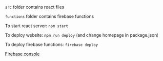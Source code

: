 `src` folder contains react files

`functions` folder contains firebase functions

To start react server: `npm start`

To deploy website: `npm run deploy` (and change homepage in package.json)

To deploy firebase functions: `firebase deploy`

[Firebase console](https://console.firebase.google.com/u/0/project/sih-a7673/firestore)
